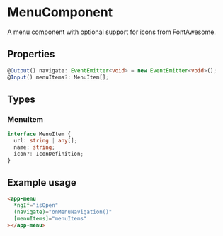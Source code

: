 # MenuComponent

A menu component with optional support for icons from FontAwesome.

## Properties

```typescript
@Output() navigate: EventEmitter<void> = new EventEmitter<void>();
@Input() menuItems?: MenuItem[];
```

## Types

### MenuItem

```typescript
interface MenuItem {
  url: string | any[];
  name: string;
  icon?: IconDefinition;
}
```

## Example usage

```html
<app-menu
  *ngIf="isOpen"
  (navigate)="onMenuNavigation()"
  [menuItems]="menuItems"
></app-menu>
```
